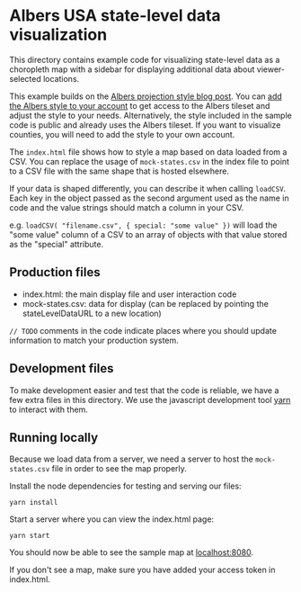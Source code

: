 # Albers USA state-level data visualization

This directory contains example code for visualizing state-level data as a choropleth map with a sidebar for displaying additional data about viewer-selected locations.

This example builds on the [Albers projection style blog post](https://www.mapbox.com/elections/albers-usa-projection-style). You can [add the Albers style to your account](https://account.mapbox.com/auth/signin/?route-to=https://studio.mapbox.com/styles/add-style/lobenichou/ck6mlwzti0xkq1ipl6zxkblyz) to get access to the Albers tileset and adjust the style to your needs. Alternatively, the style included in the sample code is public and already uses the Albers tileset. If you want to visualize counties, you will need to add the style to your own account.

The `index.html` file shows how to style a map based on data loaded from a CSV. You can replace the usage of `mock-states.csv` in the index file to point to a CSV file with the same shape that is hosted elsewhere.

If your data is shaped differently, you can describe it when calling `loadCSV`. Each key in the object passed as the second argument used as the name in code and the value strings should match a column in your CSV.

e.g.
`loadCSV( "filename.csv", { special: "some value" })`
will load the "some value" column of a CSV to an array of objects with that value stored as the "special" attribute.

## Production files
- index.html: the main display file and user interaction code
- mock-states.csv: data for display (can be replaced by pointing the stateLevelDataURL to a new location)

`// TODO` comments in the code indicate places where you should update information to match your production system.

## Development files
To make development easier and test that the code is reliable, we have a few extra files in this directory. We use the javascript development tool [yarn](https://classic.yarnpkg.com/en/docs/install/) to interact with them.

## Running locally

Because we load data from a server, we need a server to host the `mock-states.csv` file in order to see the map properly.

Install the node dependencies for testing and serving our files:

```
yarn install
```

Start a server where you can view the index.html page:
```
yarn start
```

You should now be able to see the sample map at [localhost:8080](http://localhost:8080).

If you don't see a map, make sure you have added your access token in index.html.
